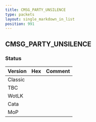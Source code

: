 ```yaml
---
title: CMSG_PARTY_UNSILENCE
type: packets
layout: single_markdown_in_list
position: 991
---
```


## CMSG_PARTY_UNSILENCE

### Status

Version | Hex | Comment
---------- | ---------- | ---------- 
Classic |  |  
TBC |  |  
WotLK |  |  
Cata |  |  
MoP |  |  